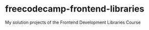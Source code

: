 # freecodecamp-frontend-libraries
My solution projects of the Frontend Development Libraries Course 
